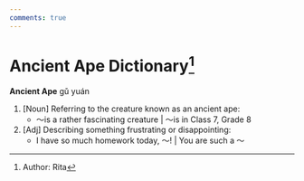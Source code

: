 ```yaml
---
comments: true
---
```


# Ancient Ape Dictionary[^1]

**Ancient Ape** gǔ yuán

1. [Noun] Referring to the creature known as an ancient ape:
    - ～is a rather fascinating creature | ～is in Class 7, Grade 8
2. [Adj] Describing something frustrating or disappointing:
    - I have so much homework today, ～! | You are such a ～

[^1]: Author: Rita